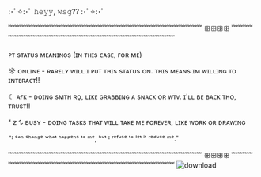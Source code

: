 :･ﾟ✧:･ﾟ 𝚑𝚎𝚢𝚢, 𝚠𝚜𝚐?? :･ﾟ✧:･ﾟ



﹌﹌﹌﹌﹌﹌﹌﹌﹌﹌﹌﹌﹌﹌﹌﹌﹌﹌﹌﹌﹌﹌﹌﹌﹌﹌﹌﹌ ꕥꕥꕥꕥ ﹌﹌﹌﹌﹌﹌﹌﹌﹌﹌﹌﹌﹌﹌﹌﹌﹌﹌﹌﹌﹌﹌﹌﹌﹌﹌﹌

ᴘᴛ sᴛᴀᴛᴜs ᴍᴇᴀɴɪɴɢs (ɪɴ ᴛʜɪs ᴄᴀsᴇ, ғᴏʀ ᴍᴇ)

☼ ᴏɴʟɪɴᴇ - ʀᴀʀᴇʟʏ ᴡɪʟʟ ɪ ᴘᴜᴛ ᴛʜɪs sᴛᴀᴛᴜs ᴏɴ. ᴛʜɪs ᴍᴇᴀɴs ɪᴍ ᴡɪʟʟɪɴɢ ᴛᴏ ɪɴᴛᴇʀᴀᴄᴛ!!

☾ ᴀғᴋ - ᴅᴏɪɴɢ sᴍᴛʜ ʀǫ, ʟɪᴋᴇ ɢʀᴀʙʙɪɴɢ ᴀ sɴᴀᴄᴋ ᴏʀ ᴡᴛᴠ. ɪ'ʟʟ ʙᴇ ʙᴀᴄᴋ ᴛʜᴏ, ᴛʀᴜsᴛ!!

 ᶻ 𝗓 𐰁 ʙᴜsʏ - ᴅᴏɪɴɢ ᴛᴀsᴋs ᴛʜᴀᴛ ᴡɪʟʟ ᴛᴀᴋᴇ ᴍᴇ ғᴏʀᴇᴠᴇʀ, ʟɪᴋᴇ ᴡᴏʀᴋ ᴏʀ ᴅʀᴀᴡɪɴɢ 


"ᴵ ᶜᵃⁿ ᶜʰᵃⁿᵍᵉ ʷʰᵃᵗ ʰᵃᵖᵖᵉⁿˢ ᵗᵒ ᵐᵉ, ᵇᵘᵗ ᴵ ʳᵉᶠᵘˢᵉ ᵗᵒ ˡᵉᵗ ⁱᵗ ʳᵉᵈᵘᶜᵉ ᵐᵉ." 

﹌﹌﹌﹌﹌﹌﹌﹌﹌﹌﹌﹌﹌﹌﹌﹌﹌﹌﹌﹌﹌﹌﹌﹌﹌﹌﹌﹌ ꕥꕥꕥꕥ ﹌﹌﹌﹌﹌﹌﹌﹌﹌﹌﹌﹌﹌﹌﹌﹌﹌﹌﹌﹌﹌﹌﹌﹌﹌﹌﹌
![download](https://github.com/user-attachments/assets/5be8dcb7-3380-42f7-8f8b-03e95a0772fe)





<!--



-->
